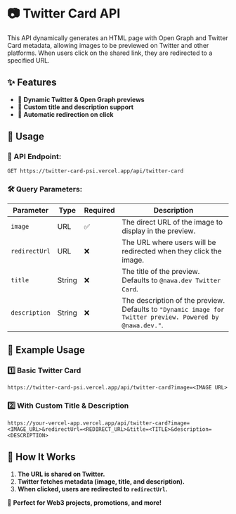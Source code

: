 # 📷 Twitter Card API

This API dynamically generates an HTML page with Open Graph and Twitter Card metadata, allowing images to be previewed on Twitter and other platforms. When users click on the shared link, they are redirected to a specified URL.

## ✨ Features
- 📌 **Dynamic Twitter & Open Graph previews**  
- 🎯 **Custom title and description support**  
- 🔗 **Automatic redirection on click**  

## 🚀 Usage

### 📡 API Endpoint:
```
GET https://twitter-card-psi.vercel.app/api/twitter-card
```

### 🛠 Query Parameters:
| Parameter     | Type   | Required | Description |
|--------------|--------|----------|-------------|
| `image`      | URL    | ✅       | The direct URL of the image to display in the preview. |
| `redirectUrl` | URL    | ❌       | The URL where users will be redirected when they click the image. |
| `title`      | String | ❌       | The title of the preview. Defaults to `@nawa.dev Twitter Card`. |
| `description` | String | ❌       | The description of the preview. Defaults to `"Dynamic image for Twitter preview. Powered by @nawa.dev."`. |

## 📌 Example Usage

### 1️⃣ **Basic Twitter Card**
```url
https://twitter-card-psi.vercel.app/api/twitter-card?image=<IMAGE URL>
```

### 2️⃣ **With Custom Title & Description**
```url
https://your-vercel-app.vercel.app/api/twitter-card?image=<IMAGE_URL>&redirectUrl=<REDIRECT_URL>&title=<TITLE>&description=<DESCRIPTION>
```

## 📜 How It Works
1. **The URL is shared on Twitter.**  
2. **Twitter fetches metadata (image, title, and description).**  
3. **When clicked, users are redirected to `redirectUrl`.**  

🚀 **Perfect for Web3 projects, promotions, and more!**
